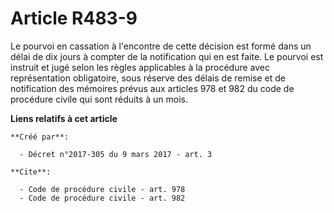 # Article R483-9

Le pourvoi en cassation à l'encontre de cette décision est formé dans un délai de dix jours à compter de la notification qui
en est faite. Le pourvoi est instruit et jugé selon les règles applicables à la procédure avec représentation obligatoire,
sous réserve des délais de remise et de notification des mémoires prévus aux articles 
978
et 
982
du code de procédure civile qui sont réduits à un mois.

**Liens relatifs à cet article**

	**Créé par**:

	  - Décret n°2017-305 du 9 mars 2017 - art. 3

	**Cite**:

	  - Code de procédure civile - art. 978
	  - Code de procédure civile - art. 982
